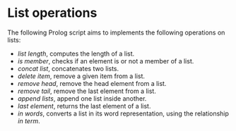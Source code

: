 # List operations
The following Prolog script aims to implements the following operations on lists:

- _list length_, computes the length of a list.
- _is member_, checks if an element is or not a member of a list.
- _concat list_, concatenates two lists.
- _delete item_, remove a given item from a list.
- _remove head_, remove the head element from a list.
- _remove tail_, remove the last element from a list.
- _append lists_, append one list inside another.
- _last element_, returns the last element of a list. 
- _in words_, converts a list in its word representation, using the relationship _in term_.